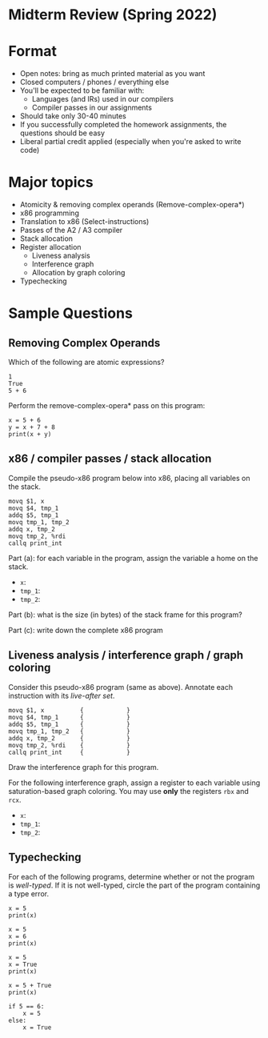 # Midterm Review (Spring 2022)

# Format

- Open notes: bring as much printed material as you want
- Closed computers / phones / everything else
- You'll be expected to be familiar with:
  - Languages (and IRs) used in our compilers
  - Compiler passes in our assignments
- Should take only 30-40 minutes
- If you successfully completed the homework assignments, the questions should be easy
- Liberal partial credit applied (especially when you're asked to write code)

# Major topics

- Atomicity & removing complex operands (Remove-complex-opera*)
- x86 programming
- Translation to x86 (Select-instructions)
- Passes of the A2 / A3 compiler
- Stack allocation
- Register allocation
  - Liveness analysis
  - Interference graph
  - Allocation by graph coloring
- Typechecking

# Sample Questions


## Removing Complex Operands

Which of the following are atomic expressions?

    1
    True
    5 + 6

Perform the remove-complex-opera* pass on this program:

    x = 5 + 6
    y = x + 7 + 8
    print(x + y)

## x86 / compiler passes / stack allocation

Compile the pseudo-x86 program below into x86, placing all variables
on the stack.

    movq $1, x
    movq $4, tmp_1
    addq $5, tmp_1
    movq tmp_1, tmp_2
    addq x, tmp_2
    movq tmp_2, %rdi
    callq print_int


Part (a): for each variable in the program, assign the variable a home
on the stack.

- `x`:
- `tmp_1`:
- `tmp_2`:

Part (b): what is the size (in bytes) of the stack frame for this
program?

Part (c): write down the complete x86 program

## Liveness analysis / interference graph / graph coloring

Consider this pseudo-x86 program (same as above). Annotate each
instruction with its *live-after set*.

    movq $1, x          {            }
    movq $4, tmp_1      {            }
    addq $5, tmp_1      {            }
    movq tmp_1, tmp_2   {            }
    addq x, tmp_2       {            }
    movq tmp_2, %rdi    {            }
    callq print_int     {            }

Draw the interference graph for this program.

For the following interference graph, assign a register to each
variable using saturation-based graph coloring. You may use **only**
the registers `rbx` and `rcx`.

- `x`:
- `tmp_1`:
- `tmp_2`:

## Typechecking

For each of the following programs, determine whether or not the
program is *well-typed*. If it is not well-typed, circle the part of
the program containing a type error.

    x = 5
    print(x)
    
    x = 5
    x = 6
    print(x)
    
    x = 5
    x = True
    print(x)
    
    x = 5 + True
    print(x)
    
    if 5 == 6:
        x = 5
    else:
        x = True

